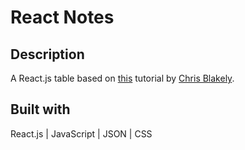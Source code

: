 # React Notes

## Description

A React.js table based on [this](https://www.youtube.com/watch?v=dYjdzpZv5yc) tutorial by [Chris Blakely](https://github.com/chrisblakely01).

## Built with

React.js | JavaScript | JSON | CSS